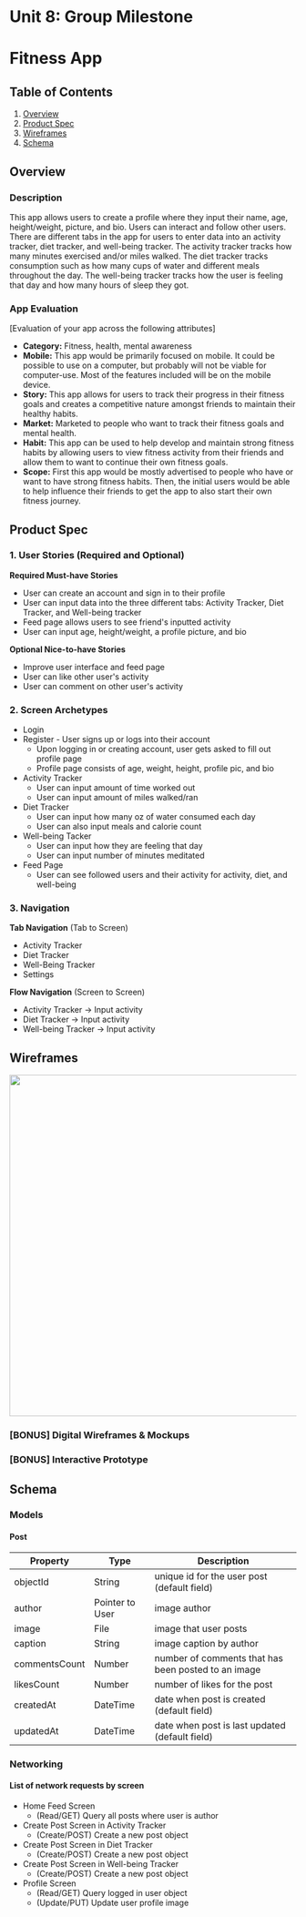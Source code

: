 Unit 8: Group Milestone
===

# Fitness App

## Table of Contents
1. [Overview](#Overview)
1. [Product Spec](#Product-Spec)
1. [Wireframes](#Wireframes)
2. [Schema](#Schema)

## Overview
### Description
This app allows users to create a profile where they input their name, age, height/weight, picture, and bio. Users can interact and follow other users. There are different tabs in the app for users to enter data into an activity tracker, diet tracker, and well-being tracker. The activity tracker tracks how many minutes exercised and/or miles walked. The diet tracker tracks consumption such as how many cups of water and different meals throughout the day. The well-being tracker tracks how the user is feeling that day and how many hours of sleep they got.

### App Evaluation
[Evaluation of your app across the following attributes]
- **Category:** Fitness, health, mental awareness
- **Mobile:** This app would be primarily focused on mobile. It could be possible to use on a computer, but probably will not be viable for computer-use. Most of the features included will be on the mobile device.
- **Story:** This app allows for users to track their progress in their fitness goals and creates a competitive nature amongst friends to maintain their healthy habits.
- **Market:** Marketed to people who want to track their fitness goals and mental health.
- **Habit:** This app can be used to help develop and maintain strong fitness habits by allowing users to view fitness activity from their friends and allow them to want to continue their own fitness goals.
- **Scope:** First this app would be mostly advertised to people who have or want to have strong fitness habits. Then, the initial users would be able to help influence their friends to get the app to also start their own fitness journey.

## Product Spec

### 1. User Stories (Required and Optional)

**Required Must-have Stories**

* User can create an account and sign in to their profile
* User can input data into the three different tabs: Activity Tracker, Diet Tracker, and Well-being tracker
* Feed page allows users to see friend's inputted activity
* User can input age, height/weight, a profile picture, and bio

**Optional Nice-to-have Stories**

* Improve user interface and feed page
* User can like other user's activity
* User can comment on other user's activity

### 2. Screen Archetypes

* Login
* Register - User signs up or logs into their account
   * Upon logging in or creating account, user gets asked to fill out profile page
   * Profile page consists of age, weight, height, profile pic, and bio
* Activity Tracker
   * User can input amount of time worked out
   * User can input amount of miles walked/ran
* Diet Tracker
    * User can input how many oz of water consumed each day
    * User can also input meals and calorie count
* Well-being Tacker
    * User can input how they are feeling that day
    * User can input number of minutes meditated
* Feed Page
    * User can see followed users and their activity for activity, diet, and well-being

### 3. Navigation

**Tab Navigation** (Tab to Screen)

* Activity Tracker
* Diet Tracker
* Well-Being Tracker
* Settings

**Flow Navigation** (Screen to Screen)

* Activity Tracker -> Input activity 
* Diet Tracker -> Input activity
* Well-being Tracker -> Input activity 

## Wireframes
<img src="https://i.imgur.com/xQzz1Fn.png" width=600>

### [BONUS] Digital Wireframes & Mockups

### [BONUS] Interactive Prototype


## Schema 
### Models
#### Post

   | Property      | Type     | Description |
   | ------------- | -------- | ------------|
   | objectId      | String   | unique id for the user post (default field) |
   | author        | Pointer to User| image author |
   | image         | File     | image that user posts |
   | caption       | String   | image caption by author |
   | commentsCount | Number   | number of comments that has been posted to an image |
   | likesCount    | Number   | number of likes for the post |
   | createdAt     | DateTime | date when post is created (default field) |
   | updatedAt     | DateTime | date when post is last updated (default field) |
### Networking
#### List of network requests by screen
   - Home Feed Screen
      - (Read/GET) Query all posts where user is author
   - Create Post Screen in Activity Tracker
      - (Create/POST) Create a new post object
   - Create Post Screen in Diet Tracker
      - (Create/POST) Create a new post object
   - Create Post Screen in Well-being Tracker
      - (Create/POST) Create a new post object
   - Profile Screen
      - (Read/GET) Query logged in user object
      - (Update/PUT) Update user profile image
